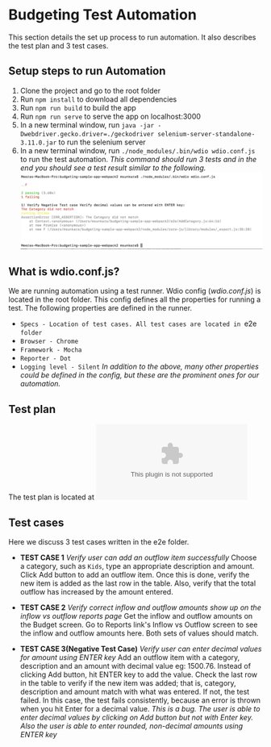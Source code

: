 # Budgeting Test Automation
This section details the set up process to run automation. It also describes the test plan and 3 test cases.

## Setup steps to run Automation
1) Clone the project and go to the root folder
2) Run `npm install` to download all dependencies
3) Run `npm run build` to build the app
4) Run `npm run serve` to serve the app on localhost:3000
5) In a new terminal window, run `java -jar -Dwebdriver.gecko.driver=./geckodriver selenium-server-standalone-3.11.0.jar` to run the selenium server
6) In a new terminal window, run `./node_modules/.bin/wdio wdio.conf.js` to run the test automation.
    _This command should run 3 tests and in the end you should see a test result similar to the following._
![Test Result](https://github.com/sunkarameera/BudgetTestApp/blob/master/screenshot.png)

## What is wdio.conf.js?
We are running automation using a test runner. Wdio config (_wdio.conf.js_) is located in the root folder. This config defines all the properties for running a test. The following properties are defined in the runner.

* `Specs - Location of test cases. All test cases are located in `e2e` folder`
* `Browser - Chrome`
* `Framework - Mocha`
* `Reporter - Dot`
* `Logging level - Silent`
  _In addition to the above, many other properties could be defined in the config, but these are the prominent ones for our automation._

## Test plan
The test plan is located at ![Test Plan](https://github.com/sunkarameera/BudgetTestApp/blob/master/e2e/BudgetingAppTestPlan.docx)

## Test cases
Here we discuss 3 test cases written in the e2e folder.

* **TEST CASE 1**
  _Verify user can add an outflow item successfully_
  Choose a category, such as `Kids`, type an appropriate description and amount. Click Add button to add an outflow item. Once this is done, verify the new item is added as the last row in the table. Also, verify that the total outflow has increased by the amount entered.

* **TEST CASE 2**
  _Verify correct inflow and outflow amounts show up on the inflow vs outflow reports page_
  Get the inflow and outflow amounts on the Budget screen. Go to Reports link's Inflow vs Outflow screen to see the inflow and outflow amounts here. Both sets of values should match.

* **TEST CASE 3(Negative Test Case)**
  _Verify user can enter decimal values for amount using ENTER key_
  Add an outflow item with a category, description and an amount with decimal value eg: 1500.76. Instead of clicking Add button, hit ENTER key to add the value. Check the last row in the table to verify if the new item was added; that is, category, description and amount match with what was entered. If not, the test failed. In this case, the test fails consistently, because an error is thrown when you hit Enter for a decimal value.
    _This is a bug. The user is able to enter decimal values by clicking on Add button but not with Enter key. Also the user is able to enter rounded, non-decimal amounts using ENTER key_
